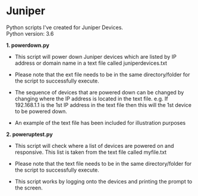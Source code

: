# Juniper
Python scripts I've created for Juniper Devices.  
Python version: 3.6

**1.  powerdown.py**

* This script will power down Juniper devices which are listed by IP address or domain name in a text file called juniperdevices.txt

* Please note that the ext file needs to be in the same directory/folder for the script to successfully execute.
* The sequence of devices that are powered down can be changed by changing where the IP address is located in the text file.
e.g. If 192.168.1.1 is the 1st IP address in the text file then this will the 1st device to be powered down.
* An example of the text file has been included for illustration purposes

**2.  poweruptest.py**

* This script will check where a list of devices are powered on and responsive. This list is taken from the text file called myfile.txt

* Please note that the text file needs to be in the same directory/folder for the script to successfully execute.
* This script works by logging onto the devices and printing the prompt to the screen.
